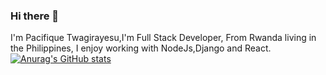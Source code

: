 ### Hi there 👋

I'm Pacifique Twagirayesu,I'm Full Stack Developer, From Rwanda living in the Philippines,
I enjoy working with NodeJs,Django and React.
[![Anurag's GitHub stats](https://github-readme-stats.vercel.app/api?username=Pacifique)](https://github.com/anuraghazra/github-readme-stats)

